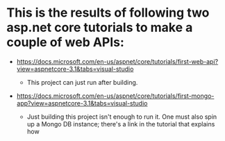 # This is the results of following two asp.net core tutorials to make a couple of web APIs:

* https://docs.microsoft.com/en-us/aspnet/core/tutorials/first-web-api?view=aspnetcore-3.1&tabs=visual-studio
  * This project can just run after building.
 
* https://docs.microsoft.com/en-us/aspnet/core/tutorials/first-mongo-app?view=aspnetcore-3.1&tabs=visual-studio
  * Just building this project isn't enough to run it. One must also spin up a Mongo DB instance; there's a link in the tutorial that explains how 
